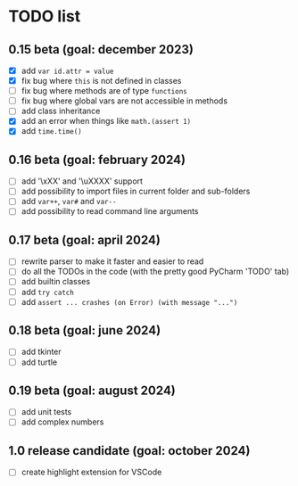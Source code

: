 # TODO list
<!-- check mark character: ✅ -->

## 0.15 beta (goal: december 2023)
* [X] add `var id.attr = value`
* [X] fix bug where `this` is not defined in classes
* [ ] fix bug where methods are of type `functions`
* [ ] fix bug where global vars are not accessible in methods
* [ ] add class inheritance
* [X] add an error when things like `math.(assert 1)`
* [X] add `time.time()`

## 0.16 beta (goal: february 2024)
* [ ] add '\xXX' and '\uXXXX' support
* [ ] add possibility to import files in current folder and sub-folders
* [ ] add `var++`, `var#` and `var--`
* [ ] add possibility to read command line arguments

## 0.17 beta (goal: april 2024)
* [ ] rewrite parser to make it faster and easier to read
* [ ] do all the TODOs in the code (with the pretty good PyCharm 'TODO' tab)
* [ ] add builtin classes
* [ ] add `try catch`
* [ ] add `assert ... crashes (on Error) (with message "...")`

## 0.18 beta (goal: june 2024)
* [ ] add tkinter
* [ ] add turtle

## 0.19 beta (goal: august 2024)
* [ ] add unit tests
* [ ] add complex numbers

## 1.0 release candidate (goal: october 2024)
* [ ] create highlight extension for VSCode
